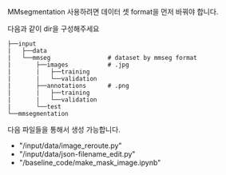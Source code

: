 MMsegmentation 사용하려면 데이터 셋 format을 먼저 바꿔야 합니다.

다음과 같이 dir을 구성해주세요
```
├──input
|   ├──data
|   └──mmseg                # dataset by mmseg format
|       ├──images           # .jpg
|       |   ├──training    
|       |   └──validation
|       ├──annotations      # .png
|       |   ├──training
|       |   └──validation
|       └──test
└──mmsegmentation
```

다음 파일들을 통해서 생성 가능합니다.
- "/input/data/image_reroute.py"
- "/input/data/json-filename_edit.py"
- "/baseline_code/make_mask_image.ipynb"
